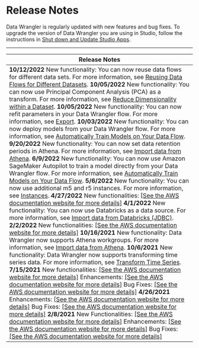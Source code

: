# Release Notes<a name="data-wrangler-release-notes"></a>

Data Wrangler is regularly updated with new features and bug fixes\. To upgrade the version of Data Wrangler you are using in Studio, follow the instructions in [Shut down and Update Studio Apps](studio-tasks-update-apps.md)\.


****  

| Release Notes | 
| --- | 
|  **10/12/2022** New functionality: You can now reuse data flows for different data sets\. For more information, see [Reusing Data Flows for Different Datasets](data-wrangler-parameterize.md)\. **10/05/2022** New functionality: You can now use Principal Component Analysis \(PCA\) as a transform\. For more information, see [Reduce Dimensionality within a Dataset](data-wrangler-transform.md#data-wrangler-transform-dimensionality-reduction)\. **10/05/2022** New functionality: You can now refit parameters in your Data Wrangler flow\. For more information, see [Export](data-wrangler-data-export.md)\. **10/03/2022** New functionality: You can now deploy models from your Data Wrangler flow\. For more information, see [Automatically Train Models on Your Data Flow](data-wrangler-autopilot.md)\. **9/20/2022** New functionality: You can now set data retention periods in Athena\. For more information, see [Import data from Athena](data-wrangler-import.md#data-wrangler-import-athena)\. **6/9/2022** New functionality: You can now use Amazon SageMaker Autopilot to train a model directly from your Data Wrangler flow\. For more information, see [Automatically Train Models on Your Data Flow](data-wrangler-autopilot.md)\. **5/6/2022** New functionality: You can now use additional m5 and r5 instances\. For more information, see [Instances](data-wrangler-data-flow.md#data-wrangler-data-flow-instances)\. **4/27/2022** New functionalities: [\[See the AWS documentation website for more details\]](http://docs.aws.amazon.com/sagemaker/latest/dg/data-wrangler-release-notes.html) **4/1/2022** New functionality: You can now use Databricks as a data source\. For more information, see [Import data from Databricks \(JDBC\)](data-wrangler-import.md#data-wrangler-databricks)\. **2/2/2022** New functionalities: [\[See the AWS documentation website for more details\]](http://docs.aws.amazon.com/sagemaker/latest/dg/data-wrangler-release-notes.html) **10/16/2021** New functionality: Data Wrangler now supports Athena workgroups\. For more information, see [Import data from Athena](data-wrangler-import.md#data-wrangler-import-athena)\. **10/6/2021** New functionality: Data Wrangler now supports transforming time series data\. For more information, see [Transform Time Series](data-wrangler-transform.md#data-wrangler-transform-time-series)\. **7/15/2021** New functionalities: [\[See the AWS documentation website for more details\]](http://docs.aws.amazon.com/sagemaker/latest/dg/data-wrangler-release-notes.html) Enhancements: [\[See the AWS documentation website for more details\]](http://docs.aws.amazon.com/sagemaker/latest/dg/data-wrangler-release-notes.html)  Bug Fixes: [\[See the AWS documentation website for more details\]](http://docs.aws.amazon.com/sagemaker/latest/dg/data-wrangler-release-notes.html) **4/26/2021**  Enhancements: [\[See the AWS documentation website for more details\]](http://docs.aws.amazon.com/sagemaker/latest/dg/data-wrangler-release-notes.html) Bug Fixes: [\[See the AWS documentation website for more details\]](http://docs.aws.amazon.com/sagemaker/latest/dg/data-wrangler-release-notes.html) **2/8/2021**  New Functionalities: [\[See the AWS documentation website for more details\]](http://docs.aws.amazon.com/sagemaker/latest/dg/data-wrangler-release-notes.html) Enhancements: [\[See the AWS documentation website for more details\]](http://docs.aws.amazon.com/sagemaker/latest/dg/data-wrangler-release-notes.html) Bug Fixes: [\[See the AWS documentation website for more details\]](http://docs.aws.amazon.com/sagemaker/latest/dg/data-wrangler-release-notes.html)  | 